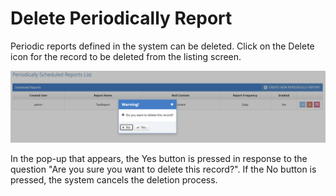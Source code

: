 # Delete Periodically Report

Periodic reports defined in the system can be deleted. Click on the Delete icon for the record to be deleted from the listing screen.



![](<../../.gitbook/assets/Screen Shot 2021-12-09 at 08.29.33.png>)

&#x20;

In the pop-up that appears, the Yes button is pressed in response to the question "Are you sure you want to delete this record?". If the No button is pressed, the system cancels the deletion process.&#x20;
